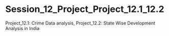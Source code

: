 # Session_12_Project_Project_12.1_12.2
Project_12.1: Crime Data analysis, Project_12.2: State Wise Development Analysis in India
